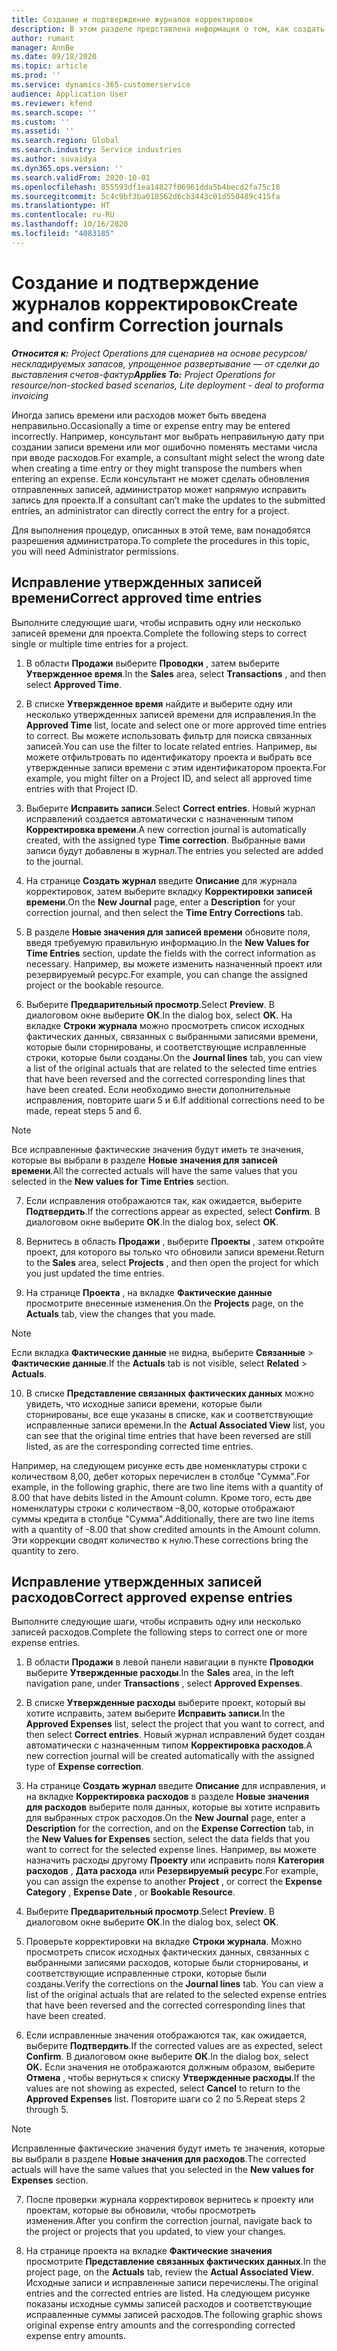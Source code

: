 ```yaml
---
title: Создание и подтверждение журналов корректировок
description: В этом разделе представлена информация о том, как создать и подтвердить журнал корректировок.
author: rumant
manager: AnnBe
ms.date: 09/18/2020
ms.topic: article
ms.prod: ''
ms.service: dynamics-365-customerservice
audience: Application User
ms.reviewer: kfend
ms.search.scope: ''
ms.custom: ''
ms.assetid: ''
ms.search.region: Global
ms.search.industry: Service industries
ms.author: suvaidya
ms.dyn365.ops.version: ''
ms.search.validFrom: 2020-10-01
ms.openlocfilehash: 855593df1ea14827f06961dda5b4becd2fa75c18
ms.sourcegitcommit: 5c4c9bf3ba018562d6cb3443c01d550489c415fa
ms.translationtype: HT
ms.contentlocale: ru-RU
ms.lasthandoff: 10/16/2020
ms.locfileid: "4083185"
---
```

# <a name="create-and-confirm-correction-journals"></a><span data-ttu-id="f4b7d-103">Создание и подтверждение журналов корректировок</span><span class="sxs-lookup"><span data-stu-id="f4b7d-103">Create and confirm Correction journals</span></span>

<span data-ttu-id="f4b7d-104">_**Относится к:** Project Operations для сценариев на основе ресурсов/нескладируемых запасов, упрощенное развертывание — от сделки до выставления счетов-фактур_</span><span class="sxs-lookup"><span data-stu-id="f4b7d-104">_**Applies To:** Project Operations for resource/non-stocked based scenarios, Lite deployment - deal to proforma invoicing_</span></span>

<span data-ttu-id="f4b7d-105">Иногда запись времени или расходов может быть введена неправильно.</span><span class="sxs-lookup"><span data-stu-id="f4b7d-105">Occasionally a time or expense entry may be entered incorrectly.</span></span> <span data-ttu-id="f4b7d-106">Например, консультант мог выбрать неправильную дату при создании записи времени или мог ошибочно поменять местами числа при вводе расходов.</span><span class="sxs-lookup"><span data-stu-id="f4b7d-106">For example, a consultant might select the wrong date when creating a time entry or they might transpose the numbers when entering an expense.</span></span> <span data-ttu-id="f4b7d-107">Если консультант не может сделать обновления отправленных записей, администратор может напрямую исправить запись для проекта.</span><span class="sxs-lookup"><span data-stu-id="f4b7d-107">If a consultant can’t make the updates to the submitted entries, an administrator can directly correct the entry for a project.</span></span>

<span data-ttu-id="f4b7d-108">Для выполнения процедур, описанных в этой теме, вам понадобятся разрешения администратора.</span><span class="sxs-lookup"><span data-stu-id="f4b7d-108">To complete the procedures in this topic, you will need Administrator permissions.</span></span>

## <a name="correct-approved-time-entries"></a><span data-ttu-id="f4b7d-109">Исправление утвержденных записей времени</span><span class="sxs-lookup"><span data-stu-id="f4b7d-109">Correct approved time entries</span></span>     

<span data-ttu-id="f4b7d-110">Выполните следующие шаги, чтобы исправить одну или несколько записей времени для проекта.</span><span class="sxs-lookup"><span data-stu-id="f4b7d-110">Complete the following steps to correct single or multiple time entries for a project.</span></span>

1. <span data-ttu-id="f4b7d-111">В области **Продажи** выберите **Проводки** , затем выберите **Утвержденное время**.</span><span class="sxs-lookup"><span data-stu-id="f4b7d-111">In the **Sales** area, select **Transactions** , and then select **Approved Time**.</span></span> 

2. <span data-ttu-id="f4b7d-112">В списке **Утвержденное время** найдите и выберите одну или несколько утвержденных записей времени для исправления.</span><span class="sxs-lookup"><span data-stu-id="f4b7d-112">In the **Approved Time** list, locate and select one or more approved time entries to correct.</span></span> <span data-ttu-id="f4b7d-113">Вы можете использовать фильтр для поиска связанных записей.</span><span class="sxs-lookup"><span data-stu-id="f4b7d-113">You can use the filter to locate related entries.</span></span> <span data-ttu-id="f4b7d-114">Например, вы можете отфильтровать по идентификатору проекта и выбрать все утвержденные записи времени с этим идентификатором проекта.</span><span class="sxs-lookup"><span data-stu-id="f4b7d-114">For example, you might filter on a Project ID, and select all approved time entries with that Project ID.</span></span>

3. <span data-ttu-id="f4b7d-115">Выберите **Исправить записи**.</span><span class="sxs-lookup"><span data-stu-id="f4b7d-115">Select **Correct entries**.</span></span> <span data-ttu-id="f4b7d-116">Новый журнал исправлений создается автоматически с назначенным типом **Корректировка времени**.</span><span class="sxs-lookup"><span data-stu-id="f4b7d-116">A new correction journal is automatically created, with the assigned type **Time correction**.</span></span> <span data-ttu-id="f4b7d-117">Выбранные вами записи будут добавлены в журнал.</span><span class="sxs-lookup"><span data-stu-id="f4b7d-117">The entries you selected are added to the journal.</span></span> 

4. <span data-ttu-id="f4b7d-118">На странице **Создать журнал** введите **Описание** для журнала корректировок, затем выберите вкладку **Корректировки записей времени**.</span><span class="sxs-lookup"><span data-stu-id="f4b7d-118">On the **New Journal** page, enter a **Description** for your correction journal, and then select the **Time Entry Corrections** tab.</span></span>  

5. <span data-ttu-id="f4b7d-119">В разделе **Новые значения для записей времени** обновите поля, введя требуемую правильную информацию.</span><span class="sxs-lookup"><span data-stu-id="f4b7d-119">In the **New Values for Time Entries** section, update the fields with the correct information as necessary.</span></span> <span data-ttu-id="f4b7d-120">Например, вы можете изменить назначенный проект или резервируемый ресурс.</span><span class="sxs-lookup"><span data-stu-id="f4b7d-120">For example, you can change the assigned project or the bookable resource.</span></span>

6. <span data-ttu-id="f4b7d-121">Выберите **Предварительный просмотр**.</span><span class="sxs-lookup"><span data-stu-id="f4b7d-121">Select **Preview**.</span></span> <span data-ttu-id="f4b7d-122">В диалоговом окне выберите **ОК**.</span><span class="sxs-lookup"><span data-stu-id="f4b7d-122">In the dialog box, select **OK**.</span></span> <span data-ttu-id="f4b7d-123">На вкладке **Строки журнала** можно просмотреть список исходных фактических данных, связанных с выбранными записями времени, которые были сторнированы, и соответствующие исправленные строки, которые были созданы.</span><span class="sxs-lookup"><span data-stu-id="f4b7d-123">On the **Journal lines** tab, you can view a list of the original actuals that are related to the selected time entries that have been reversed and the corrected corresponding lines that have been created.</span></span> <span data-ttu-id="f4b7d-124">Если необходимо внести дополнительные исправления, повторите шаги 5 и 6.</span><span class="sxs-lookup"><span data-stu-id="f4b7d-124">If additional corrections need to be made, repeat steps 5 and 6.</span></span> 

> [!NOTE]
> <span data-ttu-id="f4b7d-125">Все исправленные фактические значения будут иметь те значения, которые вы выбрали в разделе **Новые значения для записей времени**.</span><span class="sxs-lookup"><span data-stu-id="f4b7d-125">All the corrected actuals will have the same values that you selected in the **New values for Time Entries** section.</span></span>

7. <span data-ttu-id="f4b7d-126">Если исправления отображаются так, как ожидается, выберите **Подтвердить**.</span><span class="sxs-lookup"><span data-stu-id="f4b7d-126">If the corrections appear as expected, select **Confirm**.</span></span> <span data-ttu-id="f4b7d-127">В диалоговом окне выберите **ОК**.</span><span class="sxs-lookup"><span data-stu-id="f4b7d-127">In the dialog box, select **OK**.</span></span>

8. <span data-ttu-id="f4b7d-128">Вернитесь в область **Продажи** , выберите **Проекты** , затем откройте проект, для которого вы только что обновили записи времени.</span><span class="sxs-lookup"><span data-stu-id="f4b7d-128">Return to the **Sales** area, select **Projects** , and then open the project for which you just updated the time entries.</span></span> 

9. <span data-ttu-id="f4b7d-129">На странице **Проекта** , на вкладке **Фактические данные** просмотрите внесенные изменения.</span><span class="sxs-lookup"><span data-stu-id="f4b7d-129">On the **Projects** page, on the **Actuals** tab, view the changes that you made.</span></span> 

> [!NOTE]
> <span data-ttu-id="f4b7d-130">Если вкладка **Фактические данные** не видна, выберите **Связанные** > **Фактические данные**.</span><span class="sxs-lookup"><span data-stu-id="f4b7d-130">If the **Actuals** tab is not visible, select **Related** > **Actuals**.</span></span>  

10. <span data-ttu-id="f4b7d-131">В списке **Представление связанных фактических данных** можно увидеть, что исходные записи времени, которые были сторнированы, все еще указаны в списке, как и соответствующие исправленные записи времени.</span><span class="sxs-lookup"><span data-stu-id="f4b7d-131">In the **Actual Associated View** list, you can see that the original time entries that have been reversed are still listed, as are the corresponding corrected time entries.</span></span> 

<span data-ttu-id="f4b7d-132">Например, на следующем рисунке есть две номенклатуры строки с количеством 8,00, дебет которых перечислен в столбце "Сумма".</span><span class="sxs-lookup"><span data-stu-id="f4b7d-132">For example, in the following graphic, there are two line items with a quantity of 8.00 that have debits listed in the Amount column.</span></span> <span data-ttu-id="f4b7d-133">Кроме того, есть две номенклатуры строки с количеством –8,00, которые отображают суммы кредита в столбце "Сумма".</span><span class="sxs-lookup"><span data-stu-id="f4b7d-133">Additionally, there are two line items with a quantity of -8.00 that show credited amounts in the Amount column.</span></span> <span data-ttu-id="f4b7d-134">Эти коррекции сводят количество к нулю.</span><span class="sxs-lookup"><span data-stu-id="f4b7d-134">These corrections bring the quantity to zero.</span></span>

 
## <a name="correct-approved-expense-entries"></a><span data-ttu-id="f4b7d-135">Исправление утвержденных записей расходов</span><span class="sxs-lookup"><span data-stu-id="f4b7d-135">Correct approved expense entries</span></span>

<span data-ttu-id="f4b7d-136">Выполните следующие шаги, чтобы исправить одну или несколько записей расходов.</span><span class="sxs-lookup"><span data-stu-id="f4b7d-136">Complete the following steps to correct one or more expense entries.</span></span> 

1. <span data-ttu-id="f4b7d-137">В области **Продажи** в левой панели навигации в пункте **Проводки** выберите **Утвержденные расходы**.</span><span class="sxs-lookup"><span data-stu-id="f4b7d-137">In the **Sales** area, in the left navigation pane, under **Transactions** , select **Approved Expenses**.</span></span>

2. <span data-ttu-id="f4b7d-138">В списке **Утвержденные расходы** выберите проект, который вы хотите исправить, затем выберите **Исправить записи**.</span><span class="sxs-lookup"><span data-stu-id="f4b7d-138">In the **Approved Expenses** list, select the project that you want to correct, and then select **Correct entries**.</span></span> <span data-ttu-id="f4b7d-139">Новый журнал исправлений будет создан автоматически с назначенным типом **Корректировка расходов**.</span><span class="sxs-lookup"><span data-stu-id="f4b7d-139">A new correction journal will be created automatically with the assigned type of **Expense correction**.</span></span> 

3. <span data-ttu-id="f4b7d-140">На странице **Создать журнал** введите **Описание** для исправления, и на вкладке **Корректировка расходов** в разделе **Новые значения для расходов** выберите поля данных, которые вы хотите исправить для выбранных строк расходов.</span><span class="sxs-lookup"><span data-stu-id="f4b7d-140">On the **New Journal** page, enter a **Description** for the correction, and on the **Expense Correction** tab, in the **New Values for Expenses** section, select the data fields that you want to correct for the selected expense lines.</span></span> <span data-ttu-id="f4b7d-141">Например, вы можете назначить расходы другому **Проекту** или исправить поля **Категория расходов** , **Дата расхода** или **Резервируемый ресурс**.</span><span class="sxs-lookup"><span data-stu-id="f4b7d-141">For example, you can assign the expense to another **Project** , or correct the **Expense Category** , **Expense Date** , or **Bookable Resource**.</span></span>

4. <span data-ttu-id="f4b7d-142">Выберите **Предварительный просмотр**.</span><span class="sxs-lookup"><span data-stu-id="f4b7d-142">Select **Preview**.</span></span> <span data-ttu-id="f4b7d-143">В диалоговом окне выберите **ОК**.</span><span class="sxs-lookup"><span data-stu-id="f4b7d-143">In the dialog box, select **OK**.</span></span> 

5. <span data-ttu-id="f4b7d-144">Проверьте корректировки на вкладке **Строки журнала**. Можно просмотреть список исходных фактических данных, связанных с выбранными записями расходов, которые были сторнированы, и соответствующие исправленные строки, которые были созданы.</span><span class="sxs-lookup"><span data-stu-id="f4b7d-144">Verify the corrections on the **Journal lines** tab. You can view a list of the original actuals that are related to the selected expense entries that have been reversed and the corrected corresponding lines that have been created.</span></span>

6. <span data-ttu-id="f4b7d-145">Если исправленные значения отображаются так, как ожидается, выберите **Подтвердить**.</span><span class="sxs-lookup"><span data-stu-id="f4b7d-145">If the corrected values are as expected, select **Confirm**.</span></span> <span data-ttu-id="f4b7d-146">В диалоговом окне выберите **ОК**.</span><span class="sxs-lookup"><span data-stu-id="f4b7d-146">In the dialog box, select **OK.**</span></span> <span data-ttu-id="f4b7d-147">Если значения не отображаются должным образом, выберите **Отмена** , чтобы вернуться к списку **Утвержденные расходы**.</span><span class="sxs-lookup"><span data-stu-id="f4b7d-147">If the values are not showing as expected, select **Cancel** to return to the **Approved Expenses** list.</span></span> <span data-ttu-id="f4b7d-148">Повторите шаги со 2 по 5.</span><span class="sxs-lookup"><span data-stu-id="f4b7d-148">Repeat steps 2 through 5.</span></span> 

> [!NOTE]
> <span data-ttu-id="f4b7d-149">Исправленные фактические значения будут иметь те значения, которые вы выбрали в разделе **Новые значения для расходов**.</span><span class="sxs-lookup"><span data-stu-id="f4b7d-149">The corrected actuals will have the same values that you selected in the **New values for Expenses** section.</span></span>

7. <span data-ttu-id="f4b7d-150">После проверки журнала корректировок вернитесь к проекту или проектам, которые вы обновили, чтобы просмотреть изменения.</span><span class="sxs-lookup"><span data-stu-id="f4b7d-150">After you confirm the correction journal, navigate back to the project or projects that you updated, to view your changes.</span></span>  

8. <span data-ttu-id="f4b7d-151">На странице проекта на вкладке **Фактические значения** просмотрите **Представление связанных фактических данных**.</span><span class="sxs-lookup"><span data-stu-id="f4b7d-151">In the project page, on the **Actuals** tab, review the **Actual Associated View**.</span></span> <span data-ttu-id="f4b7d-152">Исходные записи и исправленные записи перечислены.</span><span class="sxs-lookup"><span data-stu-id="f4b7d-152">The original entries and the corrected entries are listed.</span></span> <span data-ttu-id="f4b7d-153">На следующем рисунке показаны исходные суммы записей расходов и соответствующие исправленные суммы записей расходов.</span><span class="sxs-lookup"><span data-stu-id="f4b7d-153">The following graphic shows original expense entry amounts and the corresponding corrected expense entry amounts.</span></span> 


